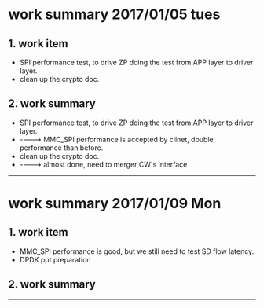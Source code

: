 # work summary 2017/01/05 tues
## 1. work item
* SPI performance test, to drive ZP doing the test from APP layer to driver layer.
* clean up the crypto doc.

## 2. work summary
* SPI performance test, to drive ZP doing the test from APP layer to driver layer.
* ----> MMC_SPI performance is accepted by clinet, double performance than before.
* clean up the crypto doc.
* ----> almost done, need to merger CW's interface

----------
# work summary 2017/01/09 Mon
## 1. work item
* MMC_SPI performance is good, but we still need to test SD flow latency.
* DPDK ppt preparation

## 2. work summary

----------
